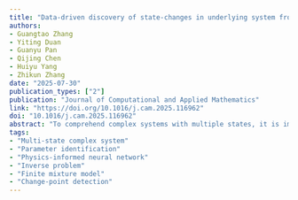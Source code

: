 ```yaml
---
title: "Data-driven discovery of state-changes in underlying system from hidden change-points in partial differential equations with spatiotemporal varying coefficients"
authors:
- Guangtao Zhang
- Yiting Duan
- Guanyu Pan
- Qijing Chen
- Huiyu Yang
- Zhikun Zhang
date: "2025-07-30"
publication_types: ["2"]
publication: "Journal of Computational and Applied Mathematics"
link: "https://doi.org/10.1016/j.cam.2025.116962"
doi: "10.1016/j.cam.2025.116962"
abstract: "To comprehend complex systems with multiple states, it is imperative to reveal the identity of these states by system outputs. Nevertheless, the mathematical models describing these systems often exhibit nonlinearity, making the solution of the parameter inverse problem from observed spatiotemporal data a challenging task. Starting from the observed data obtained from such systems, we propose a novel framework that facilitates the investigation of parameter identification for multi-state systems governed by spatiotemporal varying parametric partial differential equations. Our framework consists of two integral components: a constrained self-adaptive physics-informed neural networks, encompassing a sub-network, and a finite mixture model with Gaussian components, as our methodology for parameter identification and change-point detection. Through our scheme, we can accurately estimate the unknown varying parameters of the complex multi-state system. Furthermore, we have showcased the efficacy of our framework on two numerical cases: the 1D Burgers’ equation with time-varying parameters and the 2D wave equation with a space-varying parameter."
tags:
- "Multi-state complex system"
- "Parameter identification"
- "Physics-informed neural network"
- "Inverse problem"
- "Finite mixture model"
- "Change-point detection"
---
```

